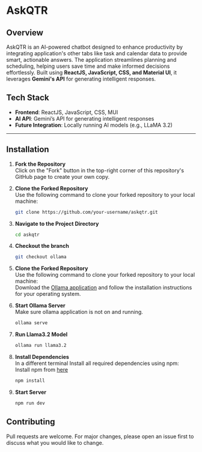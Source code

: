 # AskQTR

## Overview
AskQTR is an AI-powered chatbot designed to enhance productivity by integrating application's other tabs like task and calendar data to provide smart, actionable answers. The application streamlines planning and scheduling, helping users save time and make informed decisions effortlessly. Built using **ReactJS, JavaScript, CSS, and Material UI**, it leverages **Gemini's API** for generating intelligent responses.

## Tech Stack
- **Frontend**: ReactJS, JavaScript, CSS, MUI
- **AI API**: Gemini’s API for generating intelligent responses
- **Future Integration**: Locally running AI models (e.g., LLaMA 3.2)

---

## Installation

1. **Fork the Repository**  
   Click on the "Fork" button in the top-right corner of this repository's GitHub page to create your own copy.

2. **Clone the Forked Repository**  
   Use the following command to clone your forked repository to your local machine:
   ```bash
   git clone https://github.com/your-username/askqtr.git
   ```
3. **Navigate to the Project Directory**
   ```bash
   cd askqtr
   ```
4. **Checkout the branch**
   ```bash
   git checkout ollama
   ```
5. **Clone the Forked Repository**  
   Use the following command to clone your forked repository to your local machine:\
   Download the [Ollama application](https://ollama.com) and follow the installation 
   instructions for your operating system.

6. **Start Ollama Server**  
   Make sure ollama application is not on and running.
   ```bash
   ollama serve
   ```
6. **Run Llama3.2 Model**  
   ```bash
   ollama run llama3.2
   ```

3. **Install Dependencies**\
In a different terminal
Install all required dependencies using npm:\
Install npm from [here](https://docs.npmjs.com/downloading-and-installing-node-js-and-npm)

   ```bash
   npm install
   ```
4. **Start Server**
   ```bash
   npm run dev
   ```

## Contributing

Pull requests are welcome. For major changes, please open an issue first
to discuss what you would like to change.